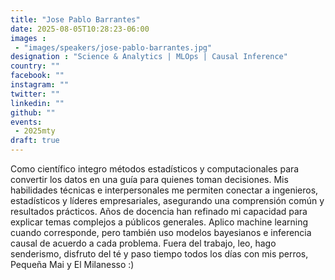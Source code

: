 ```yaml
---
title: "Jose Pablo Barrantes"
date: 2025-08-05T10:28:23-06:00
images : 
 - "images/speakers/jose-pablo-barrantes.jpg"
designation : "Science & Analytics | MLOps | Causal Inference"
country: ""
facebook: ""
instagram: ""
twitter: ""
linkedin: ""
github: ""
events: 
 - 2025mty
draft: true
---
```


Como científico integro métodos estadísticos y computacionales para convertir los datos en una guía para quienes toman decisiones. Mis habilidades técnicas e interpersonales me permiten conectar a ingenieros, estadísticos y líderes empresariales, asegurando una comprensión común y resultados prácticos. Años de docencia han refinado mi capacidad para explicar temas complejos a públicos generales. Aplico machine learning cuando corresponde, pero también uso modelos bayesianos e inferencia causal de acuerdo a cada problema. Fuera del trabajo, leo, hago senderismo, disfruto del té y paso tiempo todos los días con mis perros, Pequeña Mai y El Milanesso :)